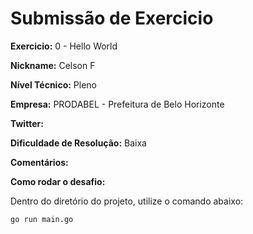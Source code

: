 # Submissão de Exercicio

**Exercicio:** 0 - Hello World

**Nickname:** Celson F

**Nível Técnico:** Pleno

**Empresa:** PRODABEL - Prefeitura de Belo Horizonte

**Twitter:**

**Dificuldade de Resolução:** Baixa

**Comentários:**

**Como rodar o desafio:**

Dentro do diretório do projeto, utilize o comando abaixo:

```bash
go run main.go
```
